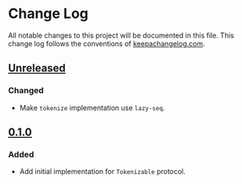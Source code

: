 # Change Log
All notable changes to this project will be documented in this file. This change log follows the conventions of [keepachangelog.com](http://keepachangelog.com/).

## [Unreleased]
### Changed
- Make `tokenize` implementation use `lazy-seq`.

## [0.1.0]
### Added
- Add initial implementation for `Tokenizable` protocol.

[Unreleased]: https://github.com/gfjalar/data.html/
[0.1.0]: https://github.com/gfjalar/data.html//releases/tag/v0.1.0
